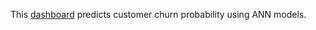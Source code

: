 This [dashboard](https://ann-classifier-h69.streamlit.app/) predicts customer churn probability using ANN models. 
